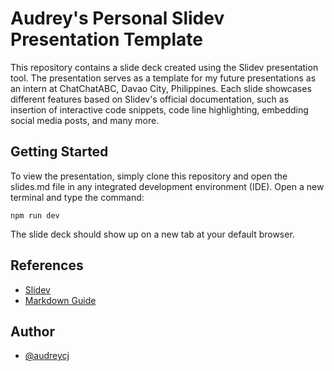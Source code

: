 # Audrey's Personal Slidev Presentation Template

This repository contains a slide deck created using the Slidev presentation tool. The presentation serves as a template for my future presentations as an intern at ChatChatABC, Davao City, Philippines. Each slide showcases different features based on Slidev's official documentation, such as insertion of interactive code snippets, code line highlighting, embedding social media posts, and many more.



## Getting Started

To view the presentation, simply clone this repository and open the slides.md file in any integrated development environment (IDE). Open a new terminal and type the command:

```
npm run dev
```

The slide deck should show up on a new tab at your default browser.



## References

- [Slidev](https://sli.dev/)
- [Markdown Guide](https://www.markdownguide.org/)



## Author

- [@audreycj](https://github.com/audreycj)